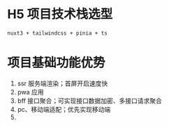 # H5 项目技术栈选型
```
nuxt3 + tailwindcss + pinia + ts
```

# 项目基础功能优势
1. ssr 服务端渲染；首屏开启速度快
2. pwa 应用
3. bff 接口聚合；可实现接口数据加密、多接口请求聚合
4. pc、移动端适配；优先实现移动端
5. 